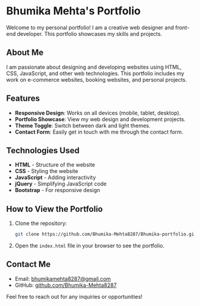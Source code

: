 # Bhumika Mehta's Portfolio

Welcome to my personal portfolio! I am a creative web designer and front-end developer. This portfolio showcases my skills and projects.

## About Me

I am passionate about designing and developing websites using HTML, CSS, JavaScript, and other web technologies. This portfolio includes my work on e-commerce websites, booking websites, and personal projects.

## Features

- **Responsive Design**: Works on all devices (mobile, tablet, desktop).
- **Portfolio Showcase**: View my web design and development projects.
- **Theme Toggle**: Switch between dark and light themes.
- **Contact Form**: Easily get in touch with me through the contact form.

## Technologies Used

- **HTML** - Structure of the website
- **CSS** - Styling the website
- **JavaScript** - Adding interactivity
- **jQuery** - Simplifying JavaScript code
- **Bootstrap** - For responsive design

## How to View the Portfolio

1. Clone the repository:

    ```bash
    git clone https://github.com/Bhumika-Mehta8287/Bhumika-portfolio.git
    ```

2. Open the `index.html` file in your browser to see the portfolio.

## Contact Me

- Email: [bhumikamehta8287@gmail.com](mailto:bhumikamehta8287@gmail.com)
- GitHub: [github.com/Bhumika-Mehta8287](https://github.com/Bhumika-Mehta8287)

Feel free to reach out for any inquiries or opportunities!


